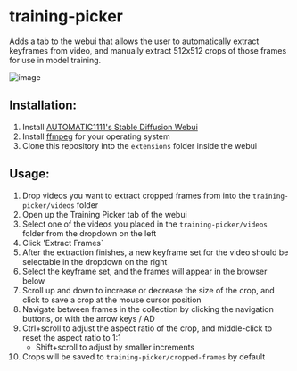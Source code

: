 # training-picker

Adds a tab to the webui that allows the user to automatically extract keyframes from video, and manually extract 512x512 crops of those frames for use in model training.

![image](https://user-images.githubusercontent.com/2313721/200236386-5fed34df-03e4-4ea6-a653-e1b60393afcd.png)

## Installation:

1. Install [AUTOMATIC1111's Stable Diffusion Webui](https://github.com/AUTOMATIC1111/stable-diffusion-webui)
2. Install [ffmpeg](https://ffmpeg.org/) for your operating system
3. Clone this repository into the `extensions` folder inside the webui

## Usage:

1. Drop videos you want to extract cropped frames from into the `training-picker/videos` folder
2. Open up the Training Picker tab of the webui
3. Select one of the videos you placed in the `training-picker/videos` folder from the dropdown on the left
4. Click 'Extract Frames`
5. After the extraction finishes, a new keyframe set for the video should be selectable in the dropdown on the right
6. Select the keyframe set, and the frames will appear in the browser below
7. Scroll up and down to increase or decrease the size of the crop, and click to save a crop at the mouse cursor position
8. Navigate between frames in the collection by clicking the navigation buttons, or with the arrow keys / AD
9. Ctrl+scroll to adjust the aspect ratio of the crop, and middle-click to reset the aspect ratio to 1:1
    * Shift+scroll to adjust by smaller increments
10. Crops will be saved to `training-picker/cropped-frames` by default
